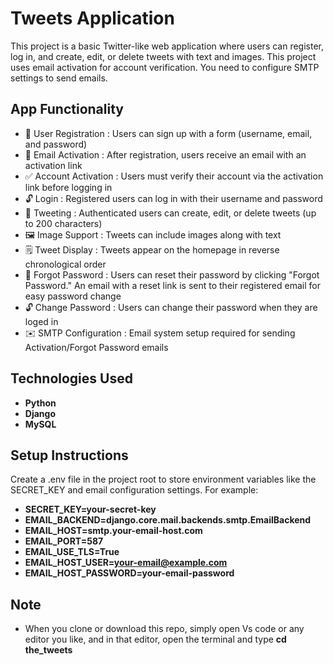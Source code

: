 # Tweets Application

This project is a basic Twitter-like web application where users can register, log in, and create, edit, or delete tweets with text and images. This project uses email activation for account verification. You need to configure SMTP settings to send emails.


## App Functionality

- 🔐 User Registration : Users can sign up with a form (username, email, and password)
- 📧 Email Activation : After registration, users receive an email with an activation link
- ✅ Account Activation : Users must verify their account via the activation link before logging in
- 🔓 Login : Registered users can log in with their username and password
- 📝 Tweeting : Authenticated users can create, edit, or delete tweets (up to 200 characters)
- 🖼️ Image Support : Tweets can include images along with text
- 🗒️ Tweet Display : Tweets appear on the homepage in reverse chronological order
- 🔑 Forgot Password : Users can reset their password by clicking "Forgot Password." An email with a reset link is sent to their registered email for easy password change
- 🔓 Change Password : Users can change their password when they are loged in 
- ✉️ SMTP Configuration : Email system setup required for sending Activation/Forgot Password emails


## Technologies Used

- **Python**
- **Django**
- **MySQL**


## Setup Instructions

Create a .env file in the project root to store environment variables like the SECRET_KEY and email configuration settings. For example:

- **SECRET_KEY=your-secret-key**
- **EMAIL_BACKEND=django.core.mail.backends.smtp.EmailBackend**
- **EMAIL_HOST=smtp.your-email-host.com**
- **EMAIL_PORT=587**
- **EMAIL_USE_TLS=True**
- **EMAIL_HOST_USER=your-email@example.com**
- **EMAIL_HOST_PASSWORD=your-email-password**


## Note 

- When you clone or download this repo, simply open Vs code or any editor you like, and in that editor, open the terminal and type **cd the_tweets**

